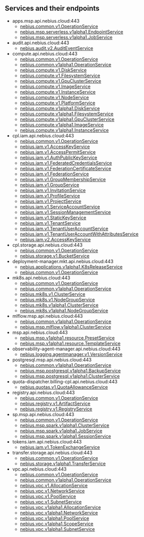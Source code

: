 ## Services and their endpoints

* apps.msp.api.nebius.cloud:443
  * [nebius.common.v1.OperationService](nebius/common/v1/operation_service.proto)
  * [nebius.msp.serverless.v1alpha1.EndpointService](nebius/msp/serverless/v1alpha1/endpoint_service.proto)
  * [nebius.msp.serverless.v1alpha1.JobService](nebius/msp/serverless/v1alpha1/job_service.proto)
* audit.api.nebius.cloud:443
  * [nebius.audit.v2.AuditEventService](nebius/audit/v2/audit_event_service.proto)
* compute.api.nebius.cloud:443
  * [nebius.common.v1.OperationService](nebius/common/v1/operation_service.proto)
  * [nebius.common.v1alpha1.OperationService](nebius/common/v1alpha1/operation_service.proto)
  * [nebius.compute.v1.DiskService](nebius/compute/v1/disk_service.proto)
  * [nebius.compute.v1.FilesystemService](nebius/compute/v1/filesystem_service.proto)
  * [nebius.compute.v1.GpuClusterService](nebius/compute/v1/gpu_cluster_service.proto)
  * [nebius.compute.v1.ImageService](nebius/compute/v1/image_service.proto)
  * [nebius.compute.v1.InstanceService](nebius/compute/v1/instance_service.proto)
  * [nebius.compute.v1.NodeService](nebius/compute/v1/node_service.proto)
  * [nebius.compute.v1.PlatformService](nebius/compute/v1/platform_service.proto)
  * [nebius.compute.v1alpha1.DiskService](nebius/compute/v1alpha1/disk_service.proto)
  * [nebius.compute.v1alpha1.FilesystemService](nebius/compute/v1alpha1/filesystem_service.proto)
  * [nebius.compute.v1alpha1.GpuClusterService](nebius/compute/v1alpha1/gpu_cluster_service.proto)
  * [nebius.compute.v1alpha1.ImageService](nebius/compute/v1alpha1/image_service.proto)
  * [nebius.compute.v1alpha1.InstanceService](nebius/compute/v1alpha1/instance_service.proto)
* cpl.iam.api.nebius.cloud:443
  * [nebius.common.v1.OperationService](nebius/common/v1/operation_service.proto)
  * [nebius.iam.v1.AccessKeyService](nebius/iam/v1/access_key_service.proto)
  * [nebius.iam.v1.AccessPermitService](nebius/iam/v1/access_permit_service.proto)
  * [nebius.iam.v1.AuthPublicKeyService](nebius/iam/v1/auth_public_key_service.proto)
  * [nebius.iam.v1.FederatedCredentialsService](nebius/iam/v1/federated_credentilas_service.proto)
  * [nebius.iam.v1.FederationCertificateService](nebius/iam/v1/federation_certificate_service.proto)
  * [nebius.iam.v1.FederationService](nebius/iam/v1/federation_service.proto)
  * [nebius.iam.v1.GroupMembershipService](nebius/iam/v1/group_membership_service.proto)
  * [nebius.iam.v1.GroupService](nebius/iam/v1/group_service.proto)
  * [nebius.iam.v1.InvitationService](nebius/iam/v1/invitation_service.proto)
  * [nebius.iam.v1.ProfileService](nebius/iam/v1/profile_service.proto)
  * [nebius.iam.v1.ProjectService](nebius/iam/v1/project_service.proto)
  * [nebius.iam.v1.ServiceAccountService](nebius/iam/v1/service_account_service.proto)
  * [nebius.iam.v1.SessionManagementService](nebius/iam/v1/session_management_service.proto)
  * [nebius.iam.v1.StaticKeyService](nebius/iam/v1/static_key_service.proto)
  * [nebius.iam.v1.TenantService](nebius/iam/v1/tenant_service.proto)
  * [nebius.iam.v1.TenantUserAccountService](nebius/iam/v1/tenant_user_account_service.proto)
  * [nebius.iam.v1.TenantUserAccountWithAttributesService](nebius/iam/v1/tenant_user_account_with_attributes_service.proto)
  * [nebius.iam.v2.AccessKeyService](nebius/iam/v2/access_key_service.proto)
* cpl.storage.api.nebius.cloud:443
  * [nebius.common.v1.OperationService](nebius/common/v1/operation_service.proto)
  * [nebius.storage.v1.BucketService](nebius/storage/v1/bucket_service.proto)
* deployment-manager.mkt.api.nebius.cloud:443
  * [nebius.applications.v1alpha1.K8sReleaseService](nebius/applications/v1alpha1/k8s_release_service.proto)
  * [nebius.common.v1.OperationService](nebius/common/v1/operation_service.proto)
* mk8s.api.nebius.cloud:443
  * [nebius.common.v1.OperationService](nebius/common/v1/operation_service.proto)
  * [nebius.common.v1alpha1.OperationService](nebius/common/v1alpha1/operation_service.proto)
  * [nebius.mk8s.v1.ClusterService](nebius/mk8s/v1/cluster_service.proto)
  * [nebius.mk8s.v1.NodeGroupService](nebius/mk8s/v1/node_group_service.proto)
  * [nebius.mk8s.v1alpha1.ClusterService](nebius/mk8s/v1alpha1/cluster_service.proto)
  * [nebius.mk8s.v1alpha1.NodeGroupService](nebius/mk8s/v1alpha1/node_group_service.proto)
* mlflow.msp.api.nebius.cloud:443
  * [nebius.common.v1alpha1.OperationService](nebius/common/v1alpha1/operation_service.proto)
  * [nebius.msp.mlflow.v1alpha1.ClusterService](nebius/msp/mlflow/v1alpha1/cluster_service.proto)
* msp.api.nebius.cloud:443
  * [nebius.msp.v1alpha1.resource.PresetService](nebius/msp/v1alpha1/resource/preset_service.proto)
  * [nebius.msp.v1alpha1.resource.TemplateService](nebius/msp/v1alpha1/resource/template_service.proto)
* observability-agent-manager.api.nebius.cloud:443
  * [nebius.logging.agentmanager.v1.VersionService](nebius/logging/v1/agentmanager/version_service.proto)
* postgresql.msp.api.nebius.cloud:443
  * [nebius.common.v1alpha1.OperationService](nebius/common/v1alpha1/operation_service.proto)
  * [nebius.msp.postgresql.v1alpha1.BackupService](nebius/msp/postgresql/v1alpha1/backup_service.proto)
  * [nebius.msp.postgresql.v1alpha1.ClusterService](nebius/msp/postgresql/v1alpha1/cluster_service.proto)
* quota-dispatcher.billing-cpl.api.nebius.cloud:443
  * [nebius.quotas.v1.QuotaAllowanceService](nebius/quotas/v1/quota_allowance_service.proto)
* registry.api.nebius.cloud:443
  * [nebius.common.v1.OperationService](nebius/common/v1/operation_service.proto)
  * [nebius.registry.v1.ArtifactService](nebius/registry/v1/artifact_service.proto)
  * [nebius.registry.v1.RegistryService](nebius/registry/v1/registry_service.proto)
* sp.msp.api.nebius.cloud:443
  * [nebius.common.v1.OperationService](nebius/common/v1/operation_service.proto)
  * [nebius.msp.spark.v1alpha1.ClusterService](nebius/msp/spark/v1alpha1/cluster_service.proto)
  * [nebius.msp.spark.v1alpha1.JobService](nebius/msp/spark/v1alpha1/job_service.proto)
  * [nebius.msp.spark.v1alpha1.SessionService](nebius/msp/spark/v1alpha1/session_service.proto)
* tokens.iam.api.nebius.cloud:443
  * [nebius.iam.v1.TokenExchangeService](nebius/iam/v1/token_exchange_service.proto)
* transfer.storage.api.nebius.cloud:443
  * [nebius.common.v1.OperationService](nebius/common/v1/operation_service.proto)
  * [nebius.storage.v1alpha1.TransferService](nebius/storage/v1alpha1/transfer_service.proto)
* vpc.api.nebius.cloud:443
  * [nebius.common.v1.OperationService](nebius/common/v1/operation_service.proto)
  * [nebius.common.v1alpha1.OperationService](nebius/common/v1alpha1/operation_service.proto)
  * [nebius.vpc.v1.AllocationService](nebius/vpc/v1/allocation_service.proto)
  * [nebius.vpc.v1.NetworkService](nebius/vpc/v1/network_service.proto)
  * [nebius.vpc.v1.PoolService](nebius/vpc/v1/pool_service.proto)
  * [nebius.vpc.v1.SubnetService](nebius/vpc/v1/subnet_service.proto)
  * [nebius.vpc.v1alpha1.AllocationService](nebius/vpc/v1alpha1/allocation_service.proto)
  * [nebius.vpc.v1alpha1.NetworkService](nebius/vpc/v1alpha1/network_service.proto)
  * [nebius.vpc.v1alpha1.PoolService](nebius/vpc/v1alpha1/pool_service.proto)
  * [nebius.vpc.v1alpha1.ScopeService](nebius/vpc/v1alpha1/scope_service.proto)
  * [nebius.vpc.v1alpha1.SubnetService](nebius/vpc/v1alpha1/subnet_service.proto)
